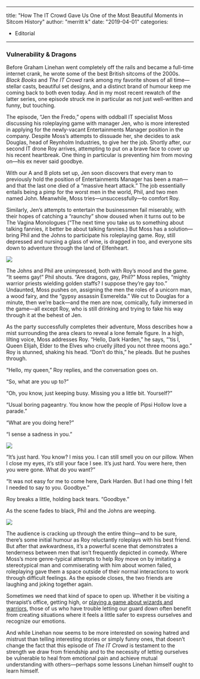 
---
title: "How The IT Crowd Gave Us One of the Most Beautiful Moments in Sitcom History"
author: "merritt k"
date: "2019-04-01"
categories:
- Editorial
---

### Vulnerability & Dragons

Before Graham Linehan went completely off the rails and became a full-time internet crank, he wrote some of the best British sitcoms of the 2000s. *Black Books* and *The IT Crowd* rank among my favorite shows of all time—stellar casts, beautiful set designs, and a distinct brand of humour keep me coming back to both even today. And in my most recent rewatch of the latter series, one episode struck me in particular as not just well-written and funny, but touching.

The episode, &#8220;Jen the Fredo,&#8221; opens with oddball IT specialist Moss discussing his  roleplaying game with manager Jen, who is more interested in applying for the newly-vacant Entertainments Manager position in the company. Despite Moss&#8217;s attempts to dissuade her, she decides to ask Douglas, head of Reynholm Industries, to give her the job. Shortly after, our second IT drone Roy arrives, attempting to put on a brave face to cover up his recent heartbreak. One thing in particular is preventing him from moving on—his ex never said goodbye.

With our A and B plots set up, Jen soon discovers that every man to previously hold the position of Entertainments Manager has been a man—and that the last one died of a &#8220;massive heart attack.&#8221; The job essentially entails being a pimp for the worst men in the world, Phil, and two men named John. Meanwhile, Moss tries—unsuccessfully—to comfort Roy.

Similarly, Jen&#8217;s attempts to entertain the businessmen fail miserably, with their hopes of catching a &#8220;raunchy&#8221; show doused when it turns out to be The Vagina Monologues (&#8220;The next time you take us to something about talking fannies, it better be about talking fannies.) But Moss has a solution—bring Phil and the Johns to participate his roleplaying game. Roy, still depressed and nursing a glass of wine, is dragged in too, and everyone sits down to adventure through the land of Elfenheart.

![](/wp-content/uploads/2019/01/Screen-Shot-2019-01-01-at-9.03.38-PM.png?resize=1024%2C570&#038;ssl=1)

The Johns and Phil are unimpressed, both with Roy&#8217;s mood and the game. &#8220;It seems gay!&#8221; Phil shouts. &#8220;Are dragons, gay, Phil?&#8221; Moss replies, &#8220;mighty warrior priests wielding golden staffs? I suppose they&#8217;re gay too.&#8221; Undaunted, Moss pushes on, assigning the men the roles of a unicorn man, a wood fairy, and the &#8220;gypsy assassin Esmerelda.&#8221; We cut to Douglas for a minute, then we&#8217;re back—and the men are now, comically, fully immersed in the game—all except Roy, who is still drinking and trying to fake his way through it at the behest of Jen.

As the party successfully completes their adventure, Moss describes how a mist surrounding the area clears to reveal a lone female figure. In a high, lilting voice, Moss addresses Roy. &#8220;Hello, Dark Harden,&#8221; he says, &#8220;&#8217;tis I, Queen Elijah, Elder to the Elves who cruelly jilted you not three moons ago.&#8221; Roy is stunned, shaking his head. &#8220;Don&#8217;t do this,&#8221; he pleads. But he pushes through.

&#8220;Hello, my queen,&#8221; Roy replies, and the conversation goes on.

&#8220;So, what are you up to?&#8221;

&#8220;Oh, you know, just keeping busy. Missing you a little bit. Yourself?&#8221;

&#8220;Usual boring pageantry. You know how the people of Pipsi Hollow love a parade.&#8221;

&#8220;What are you doing here?&#8221;

&#8220;I sense a sadness in you.&#8221;

![](/wp-content/uploads/2019/01/Screen-Shot-2019-01-01-at-9.04.26-PM.png?resize=1024%2C556&#038;ssl=1)

&#8220;It&#8217;s just hard. You know? I miss you. I can still smell you on our pillow. When I close my eyes, it&#8217;s still your face I see. It&#8217;s just hard. You were here, then you were gone. What do you want?&#8221;

&#8220;It was not easy for me to come here, Dark Harden. But I had one thing I felt I needed to say to you. Goodbye.&#8221;

Roy breaks a little, holding back tears. &#8220;Goodbye.&#8221;

As the scene fades to black, Phil and the Johns are weeping.

![](/wp-content/uploads/2019/01/Screen-Shot-2019-01-01-at-9.06.20-PM.png?resize=1024%2C563&#038;ssl=1)

The audience is cracking up through the entire thing—and to be sure, there&#8217;s some initial humour as Roy reluctantly roleplays with his best friend. But after that awkwardness, it&#8217;s a powerful scene that demonstrates a tenderness between men that isn&#8217;t frequently depicted in comedy. Where Moss&#8217;s more genre-typical attempts to help Roy move on by imitating a stereotypical man and commiserating with him about women failed, roleplaying gave them a space outside of their normal interactions to work through difficult feelings. As the episode closes, the two friends are laughing and joking together again.

Sometimes we need that kind of space to open up. Whether it be visiting a therapist&#8217;s office, getting high, or [playing a game about wizards and warriors](/kdennison/4581/how-dungeons-and-dragons-helped-me-deal-with-grief/), those of us who have trouble letting our guard down often benefit from creating situations where it feels a little safer to express ourselves and recognize our emotions. 

And while Linehan now seems to be more interested on sowing hatred and mistrust than telling interesting stories or simply funny ones, that doesn&#8217;t change the fact that this episode of *The IT Crowd* is testament to the strength we draw from friendship and to the necessity of letting ourselves be vulnerable to heal from emotional pain and achieve mutual understanding with others—perhaps some lessons Linehan himself ought to learn himself.
